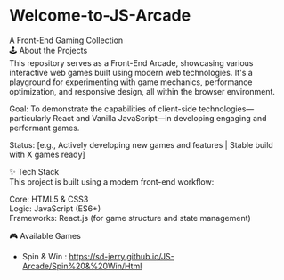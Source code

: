 # Welcome-to-JS-Arcade      
A Front-End Gaming Collection      
🕹️ About the Projects      
This repository serves as a Front-End Arcade, showcasing various interactive web games built using modern web technologies. It's a playground for experimenting with game mechanics, performance optimization, and responsive design, all within the browser environment.      

Goal: To demonstrate the capabilities of client-side technologies—particularly React and Vanilla JavaScript—in developing engaging and performant games.      

Status: [e.g., Actively developing new games and features | Stable build with X games ready]      

✨ Tech Stack      
This project is built using a modern front-end workflow:      

Core: HTML5 & CSS3     
Logic: JavaScript (ES6+)     
Frameworks: React.js (for game structure and state management)     

🎮 Available Games     
- Spin & Win :  https://sd-jerry.github.io/JS-Arcade/Spin%20&%20Win/Html
